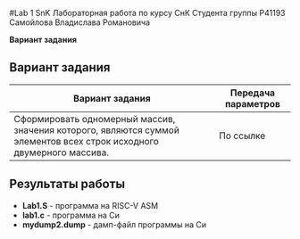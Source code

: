 

#Lab 1 SnK
Лабораторная работа по курсу СнК 
Студента группы P41193 Самойлова Владислава Романовича


**Вариант задания**



## Вариант задания

Вариант задания | Передача параметров
--------------- | -------------
Сформировать одномерный массив, значения которого, являются суммой элементов всех строк исходного двумерного массива. | По ссылке

## Результаты работы

* **Lab1.S** - программа на RISC-V ASM
* **lab1.c** - программа на Си
* **mydump2.dump** - дамп-файл программы на Си
